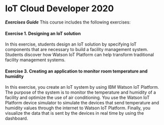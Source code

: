 # IoT Cloud Developer 2020
**_Exercises Guide_**
This course includes the following exercises:

#### Exercise 1. Designing an IoT solution
In this exercise, students design an IoT solution by specifying IoT components that are necessary to build a facility management system. Students discover how Watson IoT Platform can help transform traditional facility management systems.

#### Exercise 3. Creating an application to monitor room temperature and humidity
In this exercise, you create an IoT system by using IBM Watson IoT Platform. The purpose of the system is to monitor the temperature and humidity of a facility and optimize the use of air conditioning. You use the Watson IoT Platform device simulator to simulate the devices that send temperature and humidity values through the internet to Watson IoT Platform. Finally, you visualize the data that is sent by the devices in real time by using the dashboard.
